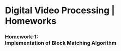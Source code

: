 # Digital Video Processing | Homeworks
### [Homework-1:](https://001honi.github.io/static/projects/video-processing/block-matching/block_matching.html) <br>Implementation of Block Matching Algorithm

